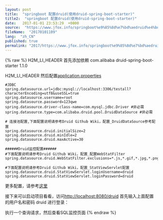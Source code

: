 ```yaml
---
layout: post
title:  "springboot 配置druid(使用druid-spring-boot-starter)"
title2:  "springboot 配置druid(使用druid-spring-boot-starter)"
date:   2017-01-01 23:53:29  +0800
source:  "https://www.jfox.info/springboot%e9%85%8d%e7%bd%aedruid%e4%bd%bf%e7%94%a8druidspringbootstarter.html"
fileName:  "20170101109"
lang:  "zh_CN"
published: true
permalink: "2017/https://www.jfox.info/springboot%e9%85%8d%e7%bd%aedruid%e4%bd%bf%e7%94%a8druidspringbootstarter.html"
---
```

{% raw %}
H2M_LI_HEADER 首先添加依赖
                <dependency>
             <groupId>com.alibaba</groupId>
             <artifactId>druid-spring-boot-starter</artifactId>
             <version>1.1.0</version>
         </dependency>

H2M_LI_HEADER 然后配置[application.properties](https://www.jfox.info/go.php?url=https://github.com/x113773/testall/blob/master/src/main/resources/application.properties)

    #JDBC
    spring.datasource.url=jdbc:mysql://localhost:3306/testall?characterEncoding=utf8&useSSL=true
    spring.datasource.username=root
    spring.datasource.password=123qwe
    spring.datasource.driver-class-name=com.mysql.jdbc.Driver #非必需
    spring.datasource.type=com.alibaba.druid.pool.DruidDataSource #非必需
    
    # 连接池配置,下面配置说明请参考Druid Github Wiki，配置_DruidDataSource参考配置
    spring.datasource.druid.initialSize=2
    spring.datasource.druid.minIdle=2
    spring.datasource.druid.maxActive=30
    
    ######Druid监控配置######
    #下面配置说明请参考Druid Github Wiki，配置_配置WebStatFilter
    spring.datasource.druid.WebStatFilter.exclusions=*.js,*.gif,*.jpg,*.png,*.css,*.ico,/druid/*
    
    #下面配置说明请参考Druid Github Wiki，配置_StatViewServlet配置
    spring.datasource.druid.StatViewServlet.loginUsername=druid
    spring.datasource.druid.StatViewServlet.loginPassword=druid

更多配置，请参考[这里](https://www.jfox.info/go.php?url=https://github.com/alibaba/druid/blob/master/druid-spring-boot-starter/src/test/resources/config-template.properties)

接下来可以启动项目看看，访问[http://localhost:8080/druid](https://www.jfox.info/go.php?url=http://localhost:8080/druid) 首先输入上面配置的用户名和密码 druid 进行登录：

执行一个查询请求，然后查看SQL监控页面
{% endraw %}
